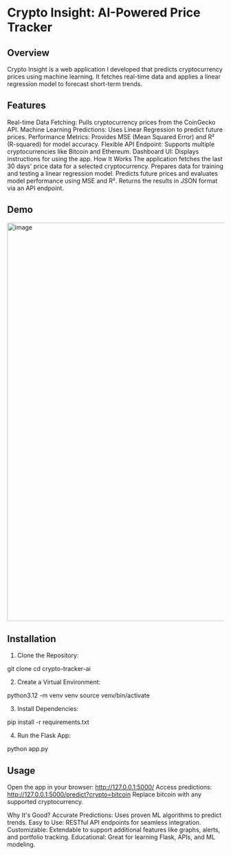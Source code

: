 # Crypto Insight: AI-Powered Price Tracker

## Overview

Crypto Insight is a web application I developed that predicts cryptocurrency prices using machine learning. It fetches real-time data and applies a linear regression model to forecast short-term trends.
 
## Features

Real-time Data Fetching: Pulls cryptocurrency prices from the CoinGecko API.
Machine Learning Predictions: Uses Linear Regression to predict future prices.
Performance Metrics: Provides MSE (Mean Squared Error) and R² (R-squared) for model accuracy.
Flexible API Endpoint: Supports multiple cryptocurrencies like Bitcoin and Ethereum.
Dashboard UI: Displays instructions for using the app.
How It Works
The application fetches the last 30 days' price data for a selected cryptocurrency.
Prepares data for training and testing a linear regression model.
Predicts future prices and evaluates model performance using MSE and R².
Returns the results in JSON format via an API endpoint.

## Demo 

<img width="925" alt="image" src="https://github.com/user-attachments/assets/685844e3-7d9f-4323-8c74-02aee372c49a" />


## Installation

1. Clone the Repository:

git clone <repo-url>
cd crypto-tracker-ai

2. Create a Virtual Environment: 

python3.12 -m venv venv
source venv/bin/activate

3. Install Dependencies:

pip install -r requirements.txt

4. Run the Flask App:

python app.py

## Usage
Open the app in your browser:
http://127.0.0.1:5000/
Access predictions:
http://127.0.0.1:5000/predict?crypto=bitcoin
Replace bitcoin with any supported cryptocurrency.

Why It's Good?
Accurate Predictions: Uses proven ML algorithms to predict trends.
Easy to Use: RESTful API endpoints for seamless integration.
Customizable: Extendable to support additional features like graphs, alerts, and portfolio tracking.
Educational: Great for learning Flask, APIs, and ML modeling.
